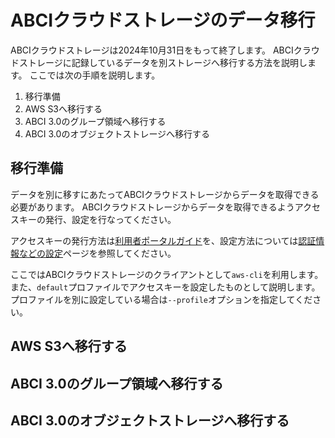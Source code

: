 
# ABCIクラウドストレージのデータ移行

ABCIクラウドストレージは2024年10月31日をもって終了します。
ABCIクラウドストレージに記録しているデータを別ストレージへ移行する方法を説明します。
ここでは次の手順を説明します。

1. 移行準備
2. AWS S3へ移行する
3. ABCI 3.0のグループ領域へ移行する
4. ABCI 3.0のオブジェクトストレージへ移行する

## 移行準備

データを別に移すにあたってABCIクラウドストレージからデータを取得できる必要があります。
ABCIクラウドストレージからデータを取得できるようアクセスキーの発行、設定を行なってください。

アクセスキーの発行方法は[利用者ポータルガイド](https://docs.abci.ai/portal/ja/02/#282)を、設定方法については[認証情報などの設定](usage.md#_2)ページを参照してください。


ここではABCIクラウドストレージのクライアントとして`aws-cli`を利用します。
また、`default`プロファイルでアクセスキーを設定したものとして説明します。
プロファイルを別に設定している場合は`--profile`オプションを指定してください。


## AWS S3へ移行する



## ABCI 3.0のグループ領域へ移行する

## ABCI 3.0のオブジェクトストレージへ移行する

